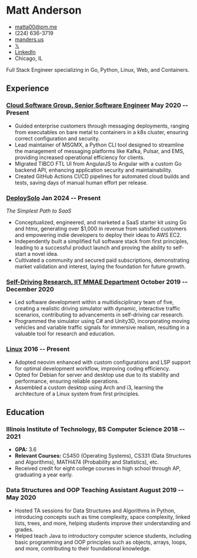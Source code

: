 # Matt Anderson

- <matta00@pm.me>
- (224) 636-3719
- [manders.us](https://www.manders.us/)
- [𝕏](https://x.com/mannders)
- [LinkedIn](https://www.linkedin.com/in/matthew-j-anderson)
- Chicago, IL

Full Stack Engineer specializing in Go, Python, Linux, Web, and Containers.

## Experience

### [Cloud Software Group, Senior Software Engineer](https://www.cloud.com/) <span>May 2020 -- Present</span>

- Guided enterprise customers through messaging deployments, ranging from executables on bare metal to containers in a k8s cluster, ensuring correct configuration and security.
- Lead maintainer of MSGMX, a Python CLI tool designed to streamline the management of messaging platforms like Kafka, Pulsar, and EMS, providing increased operational efficiency for clients.
- Migrated TIBCO FTL UI from AngularJS to Angular with a custom Go backend API, enhancing application security and maintainability.
- Created GitHub Actions CI/CD pipelines for automated cloud builds and tests, saving days of manual human effort per release.

### [DeploySolo](https://deploysolo.com) <span>Jan 2024 -- Present</span>

*The Simplest Path to SaaS*

- Conceptualized, engineered, and marketed a SaaS starter kit using Go and htmx, generating over $1,000 in revenue from satisfied customers and empowering indie developers to deploy their ideas to AWS EC2.
- Independently built a simplified full software stack from first principles, leading to a successful product launch and proving the ability to self-start a novel idea.
- Cultivated a community and secured paid subscriptions, demonstrating market validation and interest, laying the foundation for future growth.

### [Self-Driving Research, IIT MMAE Department](https://manders.us/project/driving-simulator) <span>October 2019 -- December 2020</span>

- Led software development within a multidisciplinary team of five, creating a realistic driving simulator with dynamic, interactive traffic scenarios, contributing to advancements in self-driving car research.
- Programmed the simulator using C# and Unity3D, incorporating moving vehicles and variable traffic signals for immersive realism, resulting in a valuable tool for research and education.

### [Linux](https://github.com/mannders00/dotfiles) <span>2016 -- Present</span>

- Adopted neovim enhanced with custom configurations and LSP support for optimal development workflow, improving coding efficiency.
- Opted for Debian for server and desktop use due to its stability and performance, ensuring reliable operations.
- Assembled a custom desktop using Arch and i3, learning the architecture of a Linux system from first principles.

## Education

### Illinois Institute of Technology, BS Computer Science <span>2018 -- 2021</span>

- **GPA:** 3.6
- **Relevant Courses:** CS450 (Operating Systems), CS331 (Data Structures and Algorithms), MATH474 (Probability and Statistics), etc.
- Received credit for eight college courses in high school through AP, graduating a year early.

### Data Structures and OOP Teaching Assistant <span>August 2019 -- May 2020</span>

- Hosted TA sessions for Data Structures and Algorithms in Python, introducing concepts such as time complexity, space complexity, linked lists, trees, and more, helping students improve their understanding and grades.
- Helped teach Java to introductory computer science students, including basic programming and OOP principles such as objects, arrays, loops, and more, contributing to their foundational knowledge.

